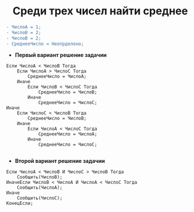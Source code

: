 <h1 align="center">Среди трех чисел найти среднее</h1>
   

```diff
- ЧислоА = 1; 
- ЧислоВ = 2;
- ЧислоВ = 2;
- CреднееЧисло = Неопрделено;
```

- **Первый вариант решение задачии** 


``` 
Если ЧислоА < ЧислоВ Тогда  
    Если ЧислоА > ЧислоС Тогда  
        СреднееЧисло = ЧислоА;  
    Иначе  
        Если ЧислоВ < ЧислоС Тогда  
            СреднееЧисло = ЧислоВ;  
        Иначе  
            СреднееЧисло = ЧислоС;  
Иначе  
    Если ЧислоС < ЧислоВ Тогда  
        СреднееЧисло = ЧислоВ;  
    Иначе  
        Если ЧислоА < ЧислоС Тогда  
            СреднееЧисло = ЧислоА;  
        Иначе  
            СреднееЧисло = ЧислоС;  


``` 
- **Второй вариант решение задачии** 

``` 
Если ЧислоА < ЧислоВ И ЧислоС > ЧислоВ Тогда
	Сообщить(ЧислоВ);
ИначеЕсли ЧислоВ < ЧислоА И ЧислоА < ЧислоС Тогда
	Сообщить(ЧислоА);
Иначе
	Сообщить(ЧислоС);
КонецЕсли;
``` 
